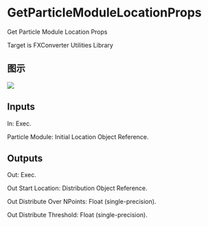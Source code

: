 # GetParticleModuleLocationProps

Get Particle Module Location Props

Target is FXConverter Utilities Library

## 图示

![]($-20221218-19023422.png)

## Inputs

In: Exec.

Particle Module: Initial Location Object Reference.  

## Outputs

Out: Exec.

Out Start Location: Distribution Object Reference.

Out Distribute Over NPoints: Float (single-precision).

Out Distribute Threshold: Float (single-precision).

